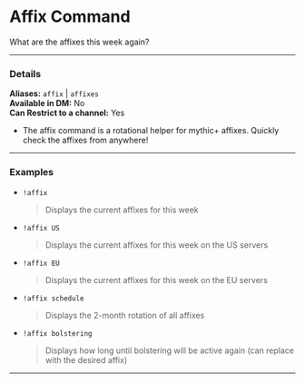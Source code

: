 # Affix Command
What are the affixes this week again?

***
### Details

**Aliases:** `affix` | `affixes`    
**Available in DM:** No   
**Can Restrict to a channel:** Yes

* The affix command is a rotational helper for mythic+ affixes. Quickly check the affixes from anywhere!

***
### Examples

* `!affix`
  > Displays the current affixes for this week
* `!affix US`
  > Displays the current affixes for this week on the US servers
* `!affix EU`
  > Displays the current affixes for this week on the EU servers
* `!affix schedule`    
  > Displays the 2-month rotation of all affixes
* `!affix bolstering`    
  > Displays how long until bolstering will be active again (can replace with the desired affix)
***

